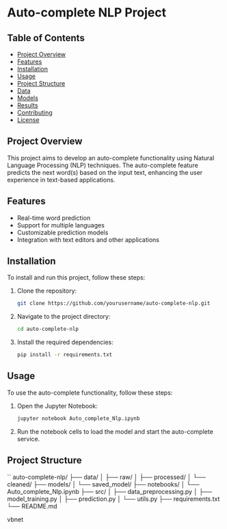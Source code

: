 # Auto-complete NLP Project

## Table of Contents

- [Project Overview](#project-overview)
- [Features](#features)
- [Installation](#installation)
- [Usage](#usage)
- [Project Structure](#project-structure)
- [Data](#data)
- [Models](#models)
- [Results](#results)
- [Contributing](#contributing)
- [License](#license)

## Project Overview

This project aims to develop an auto-complete functionality using Natural Language Processing (NLP) techniques. The auto-complete feature predicts the next word(s) based on the input text, enhancing the user experience in text-based applications.

## Features

- Real-time word prediction
- Support for multiple languages
- Customizable prediction models
- Integration with text editors and other applications

## Installation

To install and run this project, follow these steps:

1. Clone the repository:
    ```bash
    git clone https://github.com/yourusername/auto-complete-nlp.git
    ```
2. Navigate to the project directory:
    ```bash
    cd auto-complete-nlp
    ```
3. Install the required dependencies:
    ```bash
    pip install -r requirements.txt
    ```

## Usage

To use the auto-complete functionality, follow these steps:

1. Open the Jupyter Notebook:
    ```bash
    jupyter notebook Auto_complete_Nlp.ipynb
    ```
2. Run the notebook cells to load the model and start the auto-complete service.

## Project Structure

``
auto-complete-nlp/
├── data/
│ ├── raw/
│ ├── processed/
│ └── cleaned/
├── models/
│ └── saved_model/
├── notebooks/
│ └── Auto_complete_Nlp.ipynb
├── src/
│ ├── data_preprocessing.py
│ ├── model_training.py
│ ├── prediction.py
│ └── utils.py
├── requirements.txt
└── README.md

vbnet
